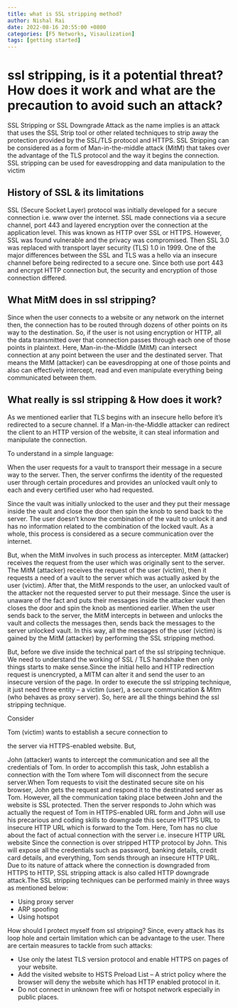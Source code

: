 ```yaml
---
title: what is SSL stripping method?
author: Nishal Rai
date: 2022-08-16 20:55:00 +0800
categories: [F5 Networks, Visaulization]
tags: [getting started]
---
```


# ssl stripping, is it a potential threat? How does it work and what are the precaution to avoid such an attack?
SSL Stripping or SSL Downgrade Attack as the name implies is an attack that uses the SSL Strip tool or other related techniques to strip away the protection provided by the SSL/TLS protocol and HTTPS. SSL Stripping can be considered as a form of Man-in-the-middle attack (MitM) that takes over the advantage of the TLS protocol and the way it begins the connection. SSL stripping can be used for eavesdropping and data manipulation to the victim

## History of SSL & its limitations
SSL (Secure Socket Layer) protocol was initially developed for a secure connection i.e. www over the internet. SSL made connections via a secure channel, port 443 and layered encryption over the connection at the application level. This was known as HTTP over SSL or HTTPS.
However, SSL was found vulnerable and the privacy was compromised. Then SSL 3.0 was replaced with transport layer security (TLS) 1.0 in 1999. One of the major differences between the SSL and TLS was a hello via an insecure channel before being redirected to a secure one. Since both use port 443 and encrypt HTTP connection but, the security and encryption of those connection differed.

## What MitM does in ssl stripping?

Since when the user connects to a website or any network on the internet then, the connection has to be routed through dozens of other points on its way to the destination. So, if the user is not using encryption or HTTP, all the data transmitted over that connection passes through each one of those points in plaintext.
Here, Man-in-the-Middle (MitM) can intersect connection at any point between the user and the destinated server. That means the MitM (attacker) can be eavesdropping at one of those points and also can effectively intercept, read and even manipulate everything being communicated between them.

## What really is ssl stripping & How does it work?
As we mentioned earlier that TLS begins with an insecure hello before it’s redirected to a secure channel. If a Man-in-the-Middle attacker can redirect the client to an HTTP version of the website, it can steal information and manipulate the connection.

To understand in a simple language:

When the user requests for a vault to transport their message in a secure way to the server. Then, the server confirms the identity of the requested user through certain procedures and provides an unlocked vault only to each and every certified user who had requested.

Since the vault was initially unlocked to the user and they put their message inside the vault and close the door then spin the knob to send back to the server. The user doesn’t know the combination of the vault to unlock it and has no information related to the combination of the locked vault. As a whole, this process is considered as a secure communication over the internet.

But, when the MitM involves in such process as intercepter. MitM (attacker) receives the request from the user which was originally sent to the server. The MitM (attacker) receives the request of the user (victim), then it requests a need of a vault to the server which was actually asked by the user (victim). After that, the MitM responds to the user, an unlocked vault of the attacker not the requested server to put their message. Since the user is unaware of the fact and puts their messages inside the attacker vault then closes the door and spin the knob as mentioned earlier. When the user sends back to the server, the MitM intercepts in between and unlocks the vault and collects the messages then, sends back the messages to the server unlocked vault. In this way, all the messages of the user (victim) is gained by the MitM (attacker) by performing the SSL stripping method.

But, before we dive inside the technical part of the ssl stripping technique. We need to understand the working of SSL / TLS handshake then only things starts to make sense.Since the initial hello and HTTP redirection request is unencrypted, a MITM can alter it and send the user to an insecure version of the page. In order to execute the ssl stripping technique, it just need three entity – a victim (user), a secure communication & Mitm (who behaves as proxy server).
So, here are all the things behind the ssl stripping technique.

Consider 

Tom (victim) wants to establish a secure connection to 

the server via HTTPS-enabled website. But, 

John (attacker) wants to intercept the communication and see all the credentials of Tom. In order to accomplish this task, John establish a connection with the Tom where Tom will disconnect from the secure server.When Tom requests to visit the destinated secure site on his browser, John gets the request and respond it to the destinated server as Tom. However, all the communication taking place between John and the website is SSL protected.
Then the server responds to John which was actually the request of Tom in HTTPS-enabled URL form and John will use his precarious and coding skills to downgrade this secure HTTPS URL to insecure HTTP URL which is forward to the Tom. Here, Tom has no clue about the fact of actual connection with the server i.e. insecure HTTP URL website
Since the connection is over stripped HTTP protocol by John. This will expose all the credentials such as password, banking details, credit card details, and everything, Tom sends through an insecure HTTP URL. Due to its nature of attack where the connection is downgraded from HTTPS to HTTP, SSL stripping attack is also called HTTP downgrade attack.The SSL stripping techniques can be performed mainly in three ways as mentioned below:

- Using proxy server
- ARP spoofing
- Using hotspot

How should I protect myself from ssl stripping?
Since, every attack has its loop hole and certain limitation which can be advantage to the user. There are certain measures to tackle from such attacks:

- Use only the latest TLS version protocol and enable HTTPS on pages of your website.
- Add the visited website to HSTS Preload List – A strict policy where the browser will deny the website which has HTTP enabled protocol in it.
- Do not connect in unknown free wifi or hotspot network especially in public places. 